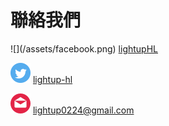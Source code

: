 # 聯絡我們
<div class="contect">
![](/assets/facebook.png) <a href="https://www.facebook.com/LightupHL/">lightupHL</a>

![](/assets/twitter.png) <a href="https://twitter.com/LightUP_HL">lightup-hl</a>

![](/assets/email.png) lightup0224@gmail.com
</div>
